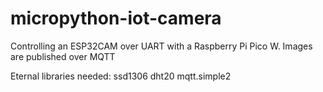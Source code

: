 # micropython-iot-camera

Controlling an ESP32CAM over UART with a Raspberry Pi Pico W. Images are published over MQTT 


Eternal libraries needed: 
ssd1306
dht20 
mqtt.simple2

